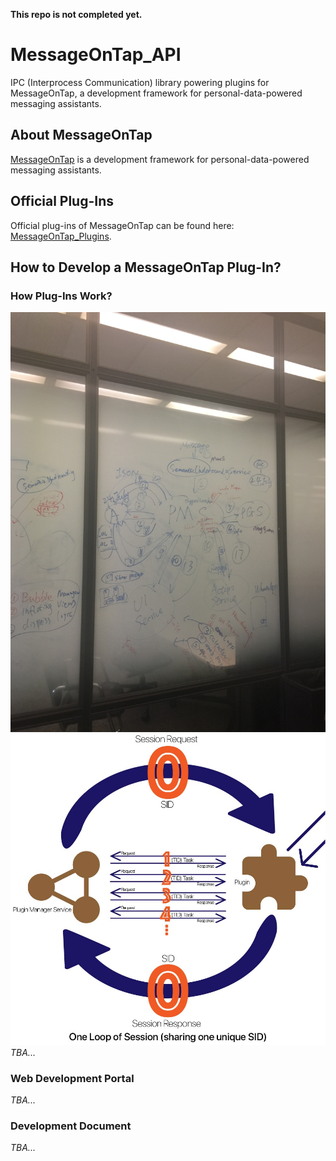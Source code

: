 **This repo is not completed yet.**

# MessageOnTap_API
IPC (Interprocess Communication) library powering plugins for MessageOnTap, a development framework for personal-data-powered messaging assistants.

## About MessageOnTap
[MessageOnTap](https://github.com/chentc/MessageOnTap) is a development framework for personal-data-powered messaging assistants.

## Official Plug-Ins
Official plug-ins of MessageOnTap can be found here: [MessageOnTap_Plugins](https://github.com/adamyi/MessageOnTap_Plugins).

## How to Develop a MessageOnTap Plug-In?
### How Plug-Ins Work?
![Workflow](images/chrysanthemum.jpeg)
![Loop of Session](images/session.jpg)
*TBA...*
### Web Development Portal
*TBA...*
### Development Document
*TBA...*
